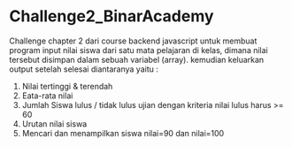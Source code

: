 # Challenge2_BinarAcademy
Challenge chapter 2 dari course backend javascript untuk membuat program input nilai siswa dari satu mata pelajaran di kelas, dimana nilai tersebut disimpan dalam sebuah variabel (array). 
kemudian keluarkan output setelah selesai diantaranya yaitu : 
1. Nilai tertinggi & terendah
2. Eata-rata nilai
3. Jumlah Siswa lulus / tidak lulus ujian
dengan kriteria nilai lulus harus >= 60
4. Urutan nilai siswa
5. Mencari dan menampilkan siswa nilai=90 dan nilai=100
